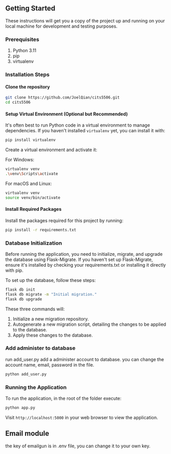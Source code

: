 ## Getting Started

These instructions will get you a copy of the project up and running on your local machine for development and testing purposes.

### Prerequisites

1. Python 3.11
2. pip
3. virtualenv

### Installation Steps

#### Clone the repository

```bash
git clone https://github.com/JoelQian/cits5506.git
cd cits5506
```

#### Setup Virtual Environment (Optional but Recommended)

It's often best to run Python code in a virtual environment to manage dependencies. If you haven't installed `virtualenv` yet, you can install it with:

```bash
pip install virtualenv
```

Create a virtual environment and activate it:

For Windows:
```bash
virtualenv venv
.\venv\Scripts\activate
```

For macOS and Linux:
```bash
virtualenv venv
source venv/bin/activate
```

#### Install Required Packages

Install the packages required for this project by running:

```bash
pip install -r requirements.txt
```

### Database Initialization
Before running the application, you need to initialize, migrate, and upgrade the database using Flask-Migrate. If you haven't set up Flask-Migrate, ensure it's installed by checking your requirements.txt or installing it directly with pip.

To set up the database, follow these steps:
```bash
flask db init
flask db migrate -m "Initial migration."
flask db upgrade

```

These three commands will:

1. Initialize a new migration repository.
2. Autogenerate a new migration script, detailing the changes to be applied to the database.
3. Apply these changes to the database.

### Add administer to database
run add_user.py add a administer account to database. you can change the account name, email, password in the file.

```bash
python add_user.py
```

### Running the Application

To run the application, in the root of the folder execute:

```bash
python app.py
```

Visit `http://localhost:5000` in your web browser to view the application.

## Email module
the key of emailgun is in .env file, you can change it to your own key.